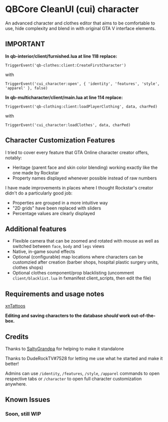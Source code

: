# QBCore CleanUI (cui) character
An advanced character and clothes editor that aims to be comfortable to use, hide complexity and blend in with original GTA V interface elements.

## IMPORTANT

**In qb-interior/client/furnished.lua at line 118 replace:**

```TriggerEvent('qb-clothes:client:CreateFirstCharacter')```

with

```TriggerEvent('cui_character:open', { 'identity', 'features', 'style', 'apparel' }, false)```

**In qb-multicharacter/client/main.lua at line 114 replace:**

```TriggerEvent('qb-clothing:client:loadPlayerClothing', data, charPed)```

with

```TriggerEvent('cui_character:loadClothes', data, charPed)```

## Character Customization Features
I tried to cover every feature that GTA Online character creator offers, notably:

* Heritage (parent face and skin color blending) working exactly like the one made by Rockstar
* Property names displayed whenever possible instead of raw numbers

I have made improvements in places where I thought Rockstar's creator didn't do a particularly good job:

* Properties are grouped in a more intuitive way
* "2D grids" have been replaced with sliders
* Percentage values are clearly displayed

## Additional features

* Flexible camera that can be zoomed and rotated with mouse as well as switched between `face`, `body` and `legs` views
* Native, in-game sound effects
* Optional (configurable) map locations where characters can be customzied after creation (barber shops, hospital plastic surgery units, clothes shops)
* Optional clothes component/prop blacklisting (uncomment `client/blacklist.lua` in fxmanifest client_scripts, then edit the file)

## Requirements and usage notes

[xnTattoos](https://github.com/ihyajb/xnTattoos)

**Editing and saving characters to the database *should* work out-of-the-box.**

## Credits
Thanks to [SaltyGrandpa](https://github.com/SaltyGrandpa) for helping to make it standalone

Thanks to DudeRockTV#7528 for letting me use what he started and make it better!

Admins can use `/identity`, `/features`, `/style`, `/apparel` commands to open respective tabs or `/character` to open full character customization anywhere.

## Known Issues

### Soon, still WIP

